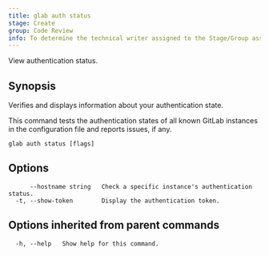 ```yaml
---
title: glab auth status
stage: Create
group: Code Review
info: To determine the technical writer assigned to the Stage/Group associated with this page, see https://about.gitlab.com/handbook/product/ux/technical-writing/#assignments
---
```


<!--
This documentation is auto generated by a script.
Please do not edit this file directly. Run `make gen-docs` instead.
-->

View authentication status.

## Synopsis

Verifies and displays information about your authentication state.

This command tests the authentication states of all known GitLab instances in the configuration file and reports issues, if any.

```plaintext
glab auth status [flags]
```

## Options

```plaintext
      --hostname string   Check a specific instance's authentication status.
  -t, --show-token        Display the authentication token.
```

## Options inherited from parent commands

```plaintext
  -h, --help   Show help for this command.
```
